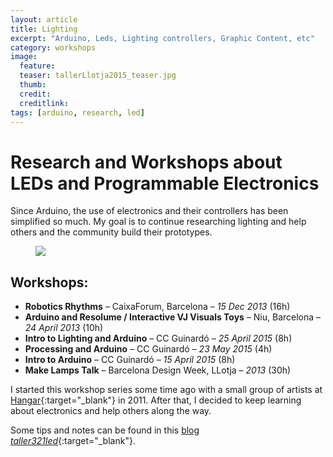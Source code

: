 ```yaml
---
layout: article
title: Lighting
excerpt: "Arduino, Leds, Lighting controllers, Graphic Content, etc"
category: workshops
image: 
  feature: 
  teaser: tallerLlotja2015_teaser.jpg
  thumb: 
  credit: 
  creditlink: 
tags: [arduino, research, led]
---
```


# Research and Workshops about LEDs and Programmable Electronics

Since Arduino, the use of electronics and their controllers has been simplified so much. My goal is to continue researching lighting and help others and the community build their prototypes.

<figure class="half">
  <img src="https://farm6.staticflickr.com/5512/9949711124_176556ee85_z.jpg">
</figure>

## Workshops:

- **Robotics Rhythms** – CaixaForum, Barcelona – *15 Dec 2013* (16h)
- **Arduino and Resolume / Interactive VJ Visuals Toys** – Niu, Barcelona – *24 April 2013* (10h)
- **Intro to Lighting and Arduino** – CC Guinardó – *25 April 2015* (8h)
- **Processing and Arduino** – CC Guinardó – *23 May 2015* (4h)
- **Intro to Arduino** – CC Guinardó – *15 April 2015* (8h)
- **Make Lamps Talk** – Barcelona Design Week, LLotja – *2013* (30h)



I started this workshop series some time ago with a small group of artists at [Hangar](https://hangar.org/en/){:target="_blank"} in 2011. After that, I decided to keep learning about electronics and help others along the way.

Some tips and notes can be found in this [blog *taller321led*](https://taller321led.wordpress.com/){:target="_blank"}.


